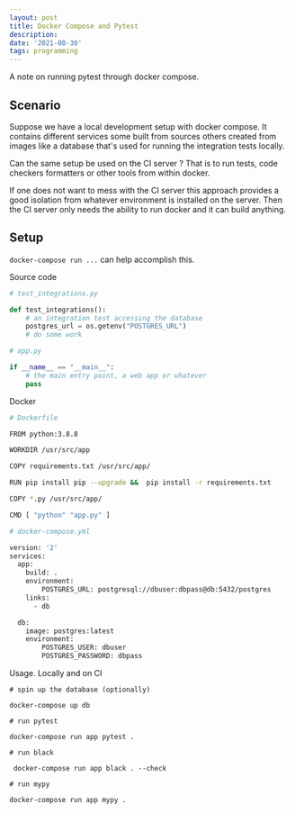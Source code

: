 ```yaml
---
layout: post
title: Docker Compose and Pytest
description: 
date: '2021-08-30'
tags: programming
---
```


A note on running pytest through docker compose. 


## Scenario

Suppose we have a local development setup with docker compose. It contains different services some built from sources others created from images like a database that's used for running the integration tests locally. 


Can the same setup be used on the CI server ? That is to run tests, code checkers formatters or other tools from within docker.

If one does not want to mess with the CI server this approach provides a good isolation from whatever environment is installed on the server. Then the CI server only needs the ability to run docker and it can build anything.

## Setup

`docker-compose run ...` can help accomplish this.


Source code

```python
# test_integrations.py 

def test_integrations():
    # an integration test accessing the database 
    postgres_url = os.getenv("POSTGRES_URL")    
    # do some work

# app.py

if __name__ == "__main__":
    # the main entry point, a web app or whatever
    pass
```

Docker

```bash
# Dockerfile

FROM python:3.8.8

WORKDIR /usr/src/app

COPY requirements.txt /usr/src/app/

RUN pip install pip --upgrade &&  pip install -r requirements.txt

COPY *.py /usr/src/app/

CMD [ "python" "app.py" ]
```

```bash
# docker-compose.yml

version: '2'
services: 
  app:
    build: .
    environment:
        POSTGRES_URL: postgresql://dbuser:dbpass@db:5432/postgres
    links:
      - db

  db:
    image: postgres:latest
    environment:
        POSTGRES_USER: dbuser
        POSTGRES_PASSWORD: dbpass
```

Usage. Locally and on CI

```
# spin up the database (optionally)

docker-compose up db 

# run pytest 

docker-compose run app pytest .

# run black 

 docker-compose run app black . --check

# run mypy 

docker-compose run app mypy .
```

